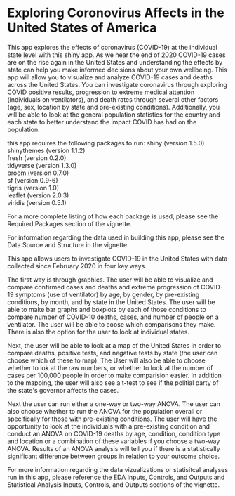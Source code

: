 # Exploring Coronovirus Affects in the United States of America
This app explores the effects of coronavirus (COVID-19) at the individual state level with this shiny app. As we near the end of 2020 COVID-19 cases are on the rise again in the United States and understanding the effects by state can help you make informed decisions about your own wellbeing. This app will allow you to visualize and analyze COVID-19 cases and deaths across the United States. You can investigate coronavirus through exploring COVID positive results, progression to extreme medical attention (individuals on ventilators), and death rates through several other factors (age, sex, location by state and pre-existing conditions). Additionally, you will be able to look at the general population statistics for the country and each state to better understand the impact COVID has had on the population.

this app requires the following packages to run:
shiny (version 1.5.0) <br />
shinythemes (version 1.1.2)<br />
fresh (version 0.2.0)<br />
tidyverse (version 1.3.0)<br />
broom (version 0.7.0)<br />
sf (version 0.9-6)<br />
tigris (version 1.0)<br />
leaflet (version 2.0.3)<br />
viridis (version 0.5.1)<br />

For a more complete listing of how each package is used, please see the Required Packages section of the vignette.

For information regarding the data used in building this app, please see the Data Source and Structure in the vignette.

This app allows users to investigate COVID-19 in the United States with data collected since February 2020 in four key ways.

The first way is through graphics. The user will be able to visualize and compare confirmed cases and deaths and extreme progression of COVID-19 symptoms (use of ventilator) by age, by gender, by pre-existing conditions, by month, and by state in the United States. The user will be able to make bar graphs and boxplots by each of those conditions to compare number of COVID-10 deaths, cases, and number of people on a ventilator. The user will be able to coose which comparisons they make. There is also the option for the user to look at individual states.

Next, the user will be able to look at a map of the United States in order to compare deaths, positive tests, and negative tests by state (the user can choose which of these to map). The User will also be able to choose whether to lok at the raw numbers, or whether to look at the number of cases per 100,000 people in order to make comparision easier. In addition to the mapping, the user will also see a t-test to see if the politial party of the state's governor affects the cases. 

Next the user can run either a one-way or two-way ANOVA. The user can also choose whether to run the ANOVA for the population overall or specifically for those with pre-existing conditions. The user will have the opportunity to look at the individuals with a pre-existing condition and conduct an ANOVA on COVID-19 deaths by age, condition, condition type and location or a combination of these variables if you choose a two-way ANOVA. Results of an ANOVA analysis will tell you if there is a statistically significant difference between groups in relation to your outcome choice. 

For more information regarding the data vizualizations or statisitcal analyses run in this app, please reference the EDA Inputs, Controls, and Outputs and Statistical Analysis Inputs, Controls, and Outputs sections of the vignette.

